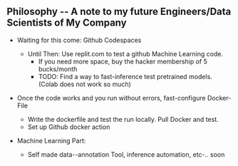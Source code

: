 ## Philosophy -- A note to my future Engineers/Data Scientists of My Company
   * Waiting for this come: Github Codespaces
     * Until Then: Use replit.com to test a github Machine Learning code.
        * If you need more space, buy the hacker membership of 5 bucks/month
        * TODO: Find a way to fast-inference test pretrained models. (Colab does not work so much)
     
    
   * Once the code works and you run without errors, fast-configure Docker-File
     * Write the dockerfile and test the run locally. Pull Docker and test.
     * Set up Github docker action 

   * Machine Learning Part: 
     * Self made data--annotation Tool, inference automation, etc-.. soon
    
    
    
    
    
    
